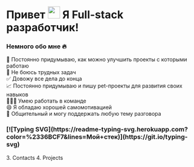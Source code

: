 <h1>
  Привет
  <img src="https://github.com/blackcater/blackcater/raw/main/images/Hi.gif" height="32"/>
  Я Full-stack разработчик!
</h1>

<h3>
  Немного обо мне 🔥
</h3>
🚀 Постоянно придумываю, как можно улучшить проекты с которыми работаю <br/>
🚨 Не боюсь трудных задач <br/>
✅ Довожу все дела до конца <br/>
📈 Постоянно придумываю и пишу pet-проекты для развития своих навыков <br/>
🧑‍🤝‍🧑 Умею работать в команде <br/>
😄 Я обладаю хорошей самомотивацией <br/>
💬 Общительный и могу поддержать любую тему разговора  <br/>

<h3>
  [![Typing SVG](https://readme-typing-svg.herokuapp.com?color=%2336BCF7&lines=Мой+стек)](https://git.io/typing-svg)
  
</h3>
3. Contacts
4. Projects
